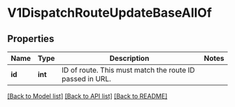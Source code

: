 # V1DispatchRouteUpdateBaseAllOf

## Properties
Name | Type | Description | Notes
------------ | ------------- | ------------- | -------------
**id** | **int** | ID of route. This must match the route ID passed in URL. | 

[[Back to Model list]](../README.md#documentation-for-models) [[Back to API list]](../README.md#documentation-for-api-endpoints) [[Back to README]](../README.md)


